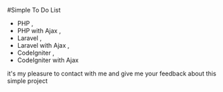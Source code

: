 #Simple To Do List

- PHP ,
- PHP with Ajax ,
- Laravel ,
- Laravel with Ajax ,
- CodeIgniter ,
- CodeIgniter with Ajax




it's my pleasure to contact with me and give me your feedback about this simple project
